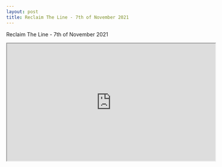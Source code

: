 ```yaml
---
layout: post
title: Reclaim The Line - 7th of November 2021
---
```



Reclaim The Line - 7th of November 2021

<iframe id="lbry-iframe" width="560" height="315" src="https://lbry.tv/$/embed/reclaimtheline/9d0fc6ea89707a0e06307060695edb9fdfd2c85e?" allowfullscreen></iframe>
